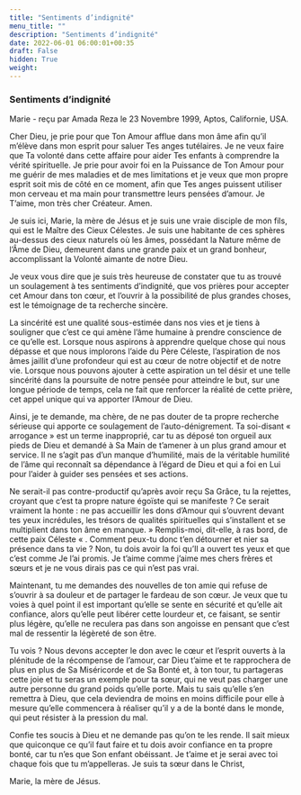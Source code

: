 ```yaml
---
title: "Sentiments d’indignité"
menu_title: ""
description: "Sentiments d’indignité"
date: 2022-06-01 06:00:01+00:35
draft: False
hidden: True
weight:
---
```

### Sentiments d’indignité

Marie - reçu par Amada Reza le 23 Novembre 1999, Aptos, Californie, USA.

Cher Dieu, je prie pour que Ton Amour afflue dans mon âme afin qu’il m’élève dans mon esprit pour saluer Tes anges tutélaires. Je ne veux faire que Ta volonté dans cette affaire pour aider Tes enfants à comprendre la vérité spirituelle. Je prie pour avoir foi en la Puissance de Ton Amour pour me guérir de mes maladies et de mes limitations et je veux que mon propre esprit soit mis de côté en ce moment, afin que Tes anges puissent utiliser mon cerveau et ma main pour transmettre leurs pensées d’amour. Je T’aime, mon très cher Créateur. Amen.

Je suis ici, Marie, la mère de Jésus et je suis une vraie disciple de mon fils, qui est le Maître des Cieux Célestes. Je suis une habitante de ces sphères au-dessus des cieux naturels où les âmes, possédant la Nature même de l’Âme de Dieu, demeurent dans une grande paix et un grand bonheur, accomplissant la Volonté aimante de notre Dieu.

Je veux vous dire que je suis très heureuse de constater que tu as trouvé un soulagement à tes sentiments d’indignité, que vos prières pour accepter cet Amour dans ton cœur, et l’ouvrir à la possibilité de plus grandes choses, est le témoignage de ta recherche sincère.

La sincérité est une qualité sous-estimée dans nos vies et je tiens à souligner que c’est ce qui amène l’âme humaine à prendre conscience de ce qu’elle est. Lorsque nous aspirons à apprendre quelque chose qui nous dépasse et que nous implorons l’aide du Père Céleste, l’aspiration de nos âmes jaillit d’une profondeur qui est au cœur de notre objectif et de notre vie. Lorsque nous pouvons ajouter à cette aspiration un tel désir et une telle sincérité dans la poursuite de notre pensée pour atteindre le but, sur une longue période de temps, cela ne fait que renforcer la réalité de cette prière, cet appel unique qui va apporter l’Amour de Dieu.

Ainsi, je te demande, ma chère, de ne pas douter de ta propre recherche sérieuse qui apporte ce soulagement de l’auto-dénigrement. Ta soi-disant « arrogance » est un terme inapproprié, car tu as déposé ton orgueil aux pieds de Dieu et demandé à Sa Main de t’amener à un plus grand amour et service. Il ne s’agit pas d’un manque d’humilité, mais de la véritable humilité de l’âme qui reconnaît sa dépendance à l’égard de Dieu et qui a foi en Lui pour l’aider à guider ses pensées et ses actions.

Ne serait-il pas contre-productif qu’après avoir reçu Sa Grâce, tu la rejettes, croyant que c’est ta propre nature égoïste qui se manifeste ? Ce serait vraiment la honte : ne pas accueillir les dons d’Amour qui s’ouvrent devant tes yeux incrédules, les trésors de qualités spirituelles qui s’installent et se multiplient dans ton âme en manque.  » Remplis-moi, dit-elle, à ras bord, de cette paix Céleste « . Comment peux-tu donc t’en détourner et nier sa présence dans ta vie ? Non, tu dois avoir la foi qu’Il a ouvert tes yeux et que c’est comme Je l’ai promis. Je t’aime comme j’aime mes chers frères et sœurs et je ne vous dirais pas ce qui n’est pas vrai.

Maintenant, tu me demandes des nouvelles de ton amie qui refuse de s’ouvrir à sa douleur et de partager le fardeau de son cœur. Je veux que tu voies à quel point il est important qu’elle se sente en sécurité et qu’elle ait confiance, alors qu’elle peut libérer cette lourdeur et, ce faisant, se sentir plus légère, qu’elle ne reculera pas dans son angoisse en pensant que c’est mal de ressentir la légèreté de son être.

Tu vois ? Nous devons accepter le don avec le cœur et l’esprit ouverts à la plénitude de la récompense de l’amour, car Dieu t’aime et te rapprochera de plus en plus de Sa Miséricorde et de Sa Bonté et, à ton tour, tu partageras cette joie et tu seras un exemple pour ta sœur, qui ne veut pas charger une autre personne du grand poids qu’elle porte. Mais tu sais qu’elle s’en remettra à Dieu, que cela deviendra de moins en moins difficile pour elle à mesure qu’elle commencera à réaliser qu’il y a de la bonté dans le monde, qui peut résister à la pression du mal.

Confie tes soucis à Dieu et ne demande pas qu’on te les rende. Il sait mieux que quiconque ce qu’il faut faire et tu dois avoir confiance en ta propre bonté, car tu n’es que Son enfant obéissant. Je t’aime et je serai avec toi chaque fois que tu m’appelleras. Je suis ta sœur dans le Christ,

Marie, la mère de Jésus.